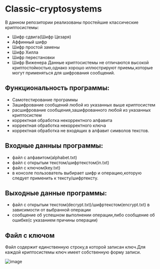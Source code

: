# Classic-cryptosystems
В данном репозитории реализованы простейшие классические криптосистемы:
- Шифр сдвига(Шифр Цезаря)
- Аффинный шифр
- Шифр простой замены
- Шифр Хилла
- Шифр перестановки
- Шифр Виженера
Данные криптосистемы не отличаются высокой криптостойкостью,однако хорошо иллюстрируют приемы,которые могут применяться для шифрования сообщений.
## Функциональность программы:
- Самотестирование программы
- Зашифрование сообщений любой из указанных выше криптосистем
- расшифрование сообщения,зашифрованного любой из указанных криптосистем
- корректная обработка некорректного алфавита
- корректная обработка некорректного ключа
- корректная обработка не входящих в алфавит символов текстов.
## Входные данныы программы:
- файл с алфавитом(alphabet.txt)
- файл с открытым текстом/шифртекстом(in.txt)
- файл с ключом(key.txt)
- в консоле пользователь выбирает шифр и операцию,которую следует применить к тексту/шифртексту.
## Выходные данные программы:
- файл с открытым текстом(decrypt.txt)/шифртекстом(encrypt.txt) в зависимости от выбранной операции
- сообщение об успешном выполнении операции,либо сообщение об ошибке(с указанием причины операции)
## Файл с ключом
Файл содержит единственную строку,в которой записан ключ.Для каждой криптосистемы ключ имеет собственную форму записи.

![image](https://github.com/user-attachments/assets/550b6c0c-7d54-46ee-8182-c9a7a0232e70)



​
 
